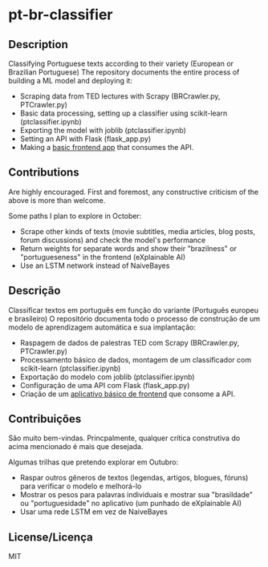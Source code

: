 # pt-br-classifier

## Description
Classifying Portuguese texts according to their variety (European or Brazilian Portuguese) 
The repository documents the entire process of building a ML model and deploying it:
- Scraping data from TED lectures with Scrapy (BRCrawler.py, PTCrawler.py)
- Basic data processing, setting up a classifier using scikit-learn (ptclassifier.ipynb)
- Exporting the model with joblib (ptclassifier.ipynb)
- Setting an API with Flask (flask_app.py)
- Making a <a href="http://marekcichy.alwaysdata.net/" target="_blank">basic frontend app</a> that consumes the API.

## Contributions
Are highly encouraged. First and foremost, any constructive criticism of the above is more than welcome.

Some paths I plan to explore in October:
- Scrape other kinds of texts (movie subtitles, media articles, blog posts, forum discussions) and check the model's performance
- Return weights for separate words and show their "brazilness" or "portugueseness" in the frontend (eXplainable AI)
- Use an LSTM network instead of NaiveBayes

## Descrição
Classificar textos em português em função do variante (Português europeu e brasileiro) 
O repositório documenta todo o processo de construção de um modelo de aprendizagem automática e sua implantação:
- Raspagem de dados de palestras TED com Scrapy (BRCrawler.py, PTCrawler.py)
- Processamento básico de dados, montagem de um classificador com scikit-learn (ptclassifier.ipynb)
- Exportação do modelo com joblib (ptclassifier.ipynb)
- Configuração de uma API com Flask (flask_app.py)
- Criação de um <a href="http://marekcichy.alwaysdata.net/" target="_blank">aplicativo básico de frontend</a> que consome a API.

## Contribuições
São muito bem-vindas. Princpalmente, qualquer crítica construtiva do acima mencionado é mais que desejada.

Algumas trilhas que pretendo explorar em Outubro:
- Raspar outros gêneros de textos (legendas, artigos, blogues, fóruns) para verificar o modelo e melhorá-lo
- Mostrar os pesos para palavras individuais e mostrar sua "brasildade" ou "portuguesidade" no aplicativo (um punhado de eXplainable AI)
- Usar uma rede LSTM em vez de NaiveBayes

## License/Licença
MIT
